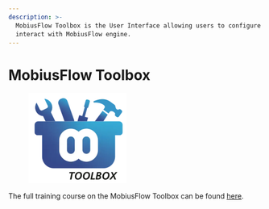 ```yaml
---
description: >-
  MobiusFlow Toolbox is the User Interface allowing users to configure and
  interact with MobiusFlow engine.
---
```


# MobiusFlow Toolbox

<figure><img src="../.gitbook/assets/image (71).png" alt="" width="194"><figcaption></figcaption></figure>

The full training course on the MobiusFlow Toolbox can be found [here](https://portal.mobiusflow.com/slides/mobiusflow-toolbox-8).
